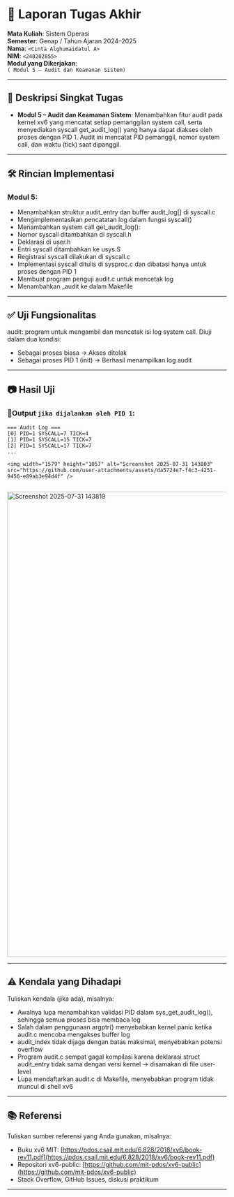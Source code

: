 # 📝 Laporan Tugas Akhir

**Mata Kuliah**: Sistem Operasi  
**Semester**: Genap / Tahun Ajaran 2024–2025  
**Nama**: `<Cinta Alghumaidatul A>`  
**NIM**: `<240202855>`  
**Modul yang Dikerjakan**:  
`( Modul 5 – Audit dan Keamanan Sistem)`  

---

## 📌 Deskripsi Singkat Tugas

* **Modul 5 – Audit dan Keamanan Sistem**:
 Menambahkan fitur audit pada kernel xv6 yang mencatat setiap pemanggilan system call, serta menyediakan syscall get_audit_log() yang hanya dapat diakses oleh proses dengan PID 1. Audit ini mencatat PID pemanggil, nomor system call, dan waktu (tick) saat dipanggil.
---

## 🛠️ Rincian Implementasi

###  Modul 5:

* Menambahkan struktur audit_entry dan buffer audit_log[] di syscall.c
* Mengimplementasikan pencatatan log dalam fungsi syscall()
* Menambahkan system call get_audit_log():
* Nomor syscall ditambahkan di syscall.h
* Deklarasi di user.h
* Entri syscall ditambahkan ke usys.S
* Registrasi syscall dilakukan di syscall.c
* Implementasi syscall ditulis di sysproc.c dan dibatasi hanya untuk proses dengan PID 1
* Membuat program penguji audit.c untuk mencetak log
* Menambahkan _audit ke dalam Makefile

---

## ✅ Uji Fungsionalitas

audit: program untuk mengambil dan mencetak isi log system call. Diuji dalam dua kondisi:

* Sebagai proses biasa → Akses ditolak
* Sebagai proses PID 1 (init) → Berhasil menampilkan log audit

---

## 📷 Hasil Uji

### 📍Output `jika dijalankan oleh PID 1`:

```
=== Audit Log ===
[0] PID=1 SYSCALL=7 TICK=4
[1] PID=1 SYSCALL=15 TICK=7
[2] PID=1 SYSCALL=17 TICK=7
...

```

```
<img width="1579" height="1057" alt="Screenshot 2025-07-31 143803" src="https://github.com/user-attachments/assets/da5724e7-f4c3-4251-9456-e89ab3e94d4f" />


```
<img width="958" height="1066" alt="Screenshot 2025-07-31 143819" src="https://github.com/user-attachments/assets/5436fae0-d00f-4ebc-b9db-92d4ae0abed1" />

---

## ⚠️ Kendala yang Dihadapi

Tuliskan kendala (jika ada), misalnya:

* Awalnya lupa menambahkan validasi PID dalam sys_get_audit_log(), sehingga semua proses bisa membaca log
* Salah dalam penggunaan argptr() menyebabkan kernel panic ketika audit.c mencoba mengakses buffer log
* audit_index tidak dijaga dengan batas maksimal, menyebabkan potensi overflow
* Program audit.c sempat gagal kompilasi karena deklarasi struct audit_entry tidak sama dengan versi kernel → disamakan di file user-level
* Lupa mendaftarkan audit.c di Makefile, menyebabkan program tidak muncul di shell xv6
---

## 📚 Referensi

Tuliskan sumber referensi yang Anda gunakan, misalnya:

* Buku xv6 MIT: [https://pdos.csail.mit.edu/6.828/2018/xv6/book-rev11.pdf](https://pdos.csail.mit.edu/6.828/2018/xv6/book-rev11.pdf)
* Repositori xv6-public: [https://github.com/mit-pdos/xv6-public](https://github.com/mit-pdos/xv6-public)
* Stack Overflow, GitHub Issues, diskusi praktikum

---

